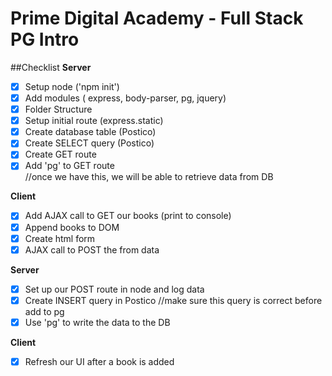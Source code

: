 # Prime Digital Academy - Full Stack PG Intro

##Checklist
**Server**
- [X] Setup node ('npm init')
- [X] Add modules ( express, body-parser, pg, jquery)
- [X] Folder Structure
- [X] Setup initial route (express.static)
- [X] Create database table (Postico)
- [X] Create SELECT query (Postico)
- [X] Create GET route
- [X] Add 'pg' to GET route    
      //once we have this, we will be able to retrieve data from DB

**Client**
- [X] Add AJAX call to GET our books (print to console)
- [X] Append books to DOM
- [X] Create html form
- [X] AJAX call to POST the from data

**Server**
- [X] Set up our POST route in node and log data
- [X] Create INSERT query in Postico    //make sure this query is correct before add to pg
- [X] Use 'pg' to write the data to the DB

**Client**
- [X] Refresh our UI after a book is added
